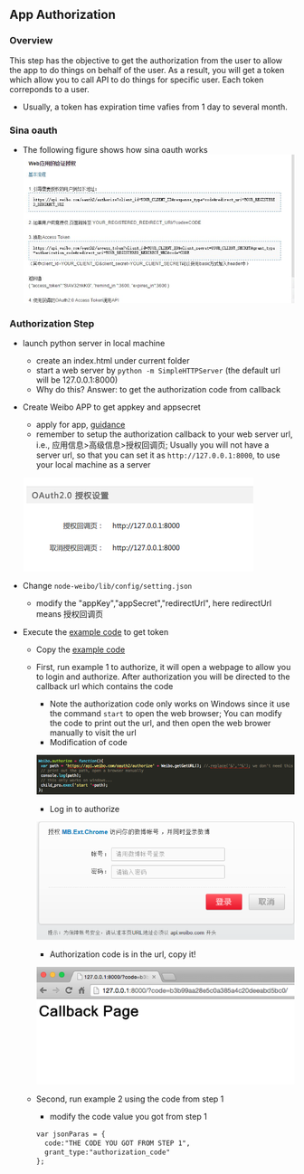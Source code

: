 ## App Authorization

### Overview
This step has the objective to get the authorization from the user to allow the app to do things on behalf of the user. As a result, you will get a token which allow you to call API to do things for specific user. Each token correponds to a user. 
  - Usually, a token has expiration time vafies from 1 day to several month. 

### Sina oauth
- The following figure shows how sina oauth works
![](./figs/auth.jpg)

### Authorization Step
- launch python server in local machine
  - create an index.html under current folder
  - start a web server by `python -m SimpleHTTPServer` (the default url will be 127.0.0.1:8000)
  - Why do this? Answer: to get the authorization code from callback
- Create Weibo APP to get appkey and appsecret
  - apply for app, [guidance](http://open.weibo.com/wiki/%E6%96%B0%E6%89%8B%E6%8C%87%E5%8D%97)
  - remember to setup the authorization callback to your web server url, i.e., 应用信息>高级信息>授权回调页; Usually you will not have a server url, so that you can set it as `http://127.0.0.1:8000`, to use your local machine as a server
  
  ![](../figs/redirectUrl.png)

- Change `node-weibo/lib/config/setting.json`
  - modify the "appKey","appSecret","redirectUrl", here redirectUrl means 授权回调页
- Execute the [example code](https://github.com/vczero/node-weibo/blob/master/examples/example.js) to get token
  - Copy the [example code](https://github.com/vczero/node-weibo/blob/master/examples/example.js)
  - First, run example 1 to authorize, it will open a webpage to allow you to login and authorize. After authorization you will be directed to the callback url which contains the code
    - Note the authorization code only works on Windows since it use the command `start` to open the web browser; You can modify the code to print out the url, and then open the web brower manually to visit the url
    - Modification of code
    
    ![](../figs/extendToNonWindows.png)

    - Log in to authorize
    
    ![](../figs/authorize.PNG)
    
    - Authorization code is in the url, copy it!
    
    ![](../figs/authorizeCode.png)
    
  - Second, run example 2 using the code from step 1 
    - modify the code value you got from step 1
    ```
    var jsonParas = {
  	  code:"THE CODE YOU GOT FROM STEP 1",
  	  grant_type:"authorization_code"
    };
    ```
 
